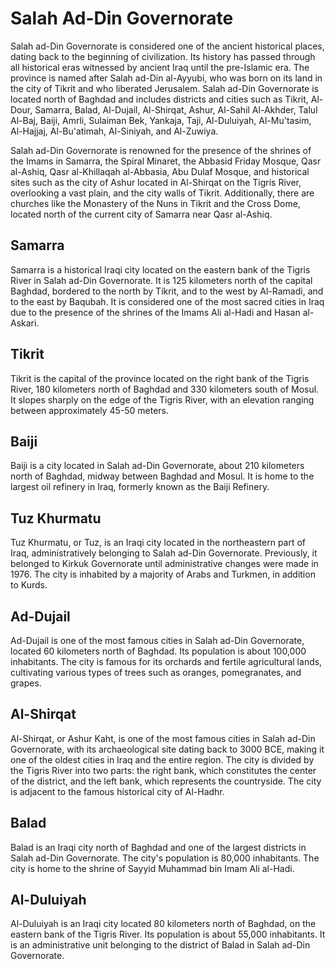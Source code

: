 # Salah Ad-Din Governorate

Salah ad-Din Governorate is considered one of the ancient historical places, dating back to the beginning of civilization. Its history has passed through all historical eras witnessed by ancient Iraq until the pre-Islamic era. The province is named after Salah ad-Din al-Ayyubi, who was born on its land in the city of Tikrit and who liberated Jerusalem. Salah ad-Din Governorate is located north of Baghdad and includes districts and cities such as Tikrit, Al-Dour, Samarra, Balad, Al-Dujail, Al-Shirqat, Ashur, Al-Sahil Al-Akhder, Talul Al-Baj, Baiji, Amrli, Sulaiman Bek, Yankaja, Taji, Al-Duluiyah, Al-Mu'tasim, Al-Hajjaj, Al-Bu'atimah, Al-Siniyah, and Al-Zuwiya.

Salah ad-Din Governorate is renowned for the presence of the shrines of the Imams in Samarra, the Spiral Minaret, the Abbasid Friday Mosque, Qasr al-Ashiq, Qasr al-Khillaqah al-Abbasia, Abu Dulaf Mosque, and historical sites such as the city of Ashur located in Al-Shirqat on the Tigris River, overlooking a vast plain, and the city walls of Tikrit. Additionally, there are churches like the Monastery of the Nuns in Tikrit and the Cross Dome, located north of the current city of Samarra near Qasr al-Ashiq.

## Samarra

Samarra is a historical Iraqi city located on the eastern bank of the Tigris River in Salah ad-Din Governorate. It is 125 kilometers north of the capital Baghdad, bordered to the north by Tikrit, and to the west by Al-Ramadi, and to the east by Baqubah. It is considered one of the most sacred cities in Iraq due to the presence of the shrines of the Imams Ali al-Hadi and Hasan al-Askari.

## Tikrit

Tikrit is the capital of the province located on the right bank of the Tigris River, 180 kilometers north of Baghdad and 330 kilometers south of Mosul. It slopes sharply on the edge of the Tigris River, with an elevation ranging between approximately 45-50 meters.

## Baiji

Baiji is a city located in Salah ad-Din Governorate, about 210 kilometers north of Baghdad, midway between Baghdad and Mosul. It is home to the largest oil refinery in Iraq, formerly known as the Baiji Refinery.

## Tuz Khurmatu

Tuz Khurmatu, or Tuz, is an Iraqi city located in the northeastern part of Iraq, administratively belonging to Salah ad-Din Governorate. Previously, it belonged to Kirkuk Governorate until administrative changes were made in 1976. The city is inhabited by a majority of Arabs and Turkmen, in addition to Kurds.

## Ad-Dujail

Ad-Dujail is one of the most famous cities in Salah ad-Din Governorate, located 60 kilometers north of Baghdad. Its population is about 100,000 inhabitants. The city is famous for its orchards and fertile agricultural lands, cultivating various types of trees such as oranges, pomegranates, and grapes.

## Al-Shirqat

Al-Shirqat, or Ashur Kaht, is one of the most famous cities in Salah ad-Din Governorate, with its archaeological site dating back to 3000 BCE, making it one of the oldest cities in Iraq and the entire region. The city is divided by the Tigris River into two parts: the right bank, which constitutes the center of the district, and the left bank, which represents the countryside. The city is adjacent to the famous historical city of Al-Hadhr.

## Balad

Balad is an Iraqi city north of Baghdad and one of the largest districts in Salah ad-Din Governorate. The city's population is 80,000 inhabitants. The city is home to the shrine of Sayyid Muhammad bin Imam Ali al-Hadi.

## Al-Duluiyah

Al-Duluiyah is an Iraqi city located 80 kilometers north of Baghdad, on the eastern bank of the Tigris River. Its population is about 55,000 inhabitants. It is an administrative unit belonging to the district of Balad in Salah ad-Din Governorate.
